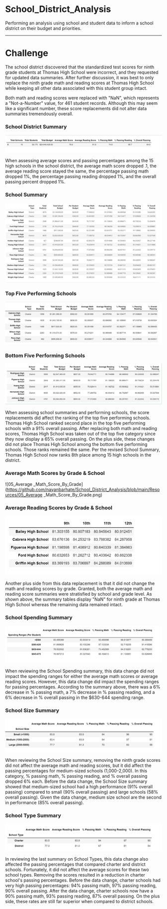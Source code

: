 # School_District_Analysis
Performing an analysis using school and student data to inform a school district on their budget and priorities.

---

# Challenge
The school district discovered that the standardized test scores for ninth grade students at Thomas High School were incorrect, and they requested for updated data summaries. After further discussion, it was best to only replace the ninth grade math and reading scores at Thomas High School while keeping all other data associated with this student group intact. 

Both math and reading scores were replaced with "NaN", which represents a "Not-a-Number" value, for 461 student records. Although this may seem like a significant number, these score replacements did not alter data summaries tremendously overall.

### School District Summary
![01_District_summary](https://github.com/nayanbarhate/School_District_Analysis/blob/main/Resources/01_District_Summary.png)

When assessing average scores and passing percentages among the 15 high schools in the school district, the average math score dropped .1, the average reading score stayed the same, the percentage passing math dropped 1%, the percentage passing reading dropped 1%, and the overall passing percent dropped 1%.

### School Summary
![02_School_Summary](https://github.com/nayanbarhate/School_District_Analysis/blob/main/Resources/02_School_Summary.png)

### Top Five Performing Schools
![03_Top_Five_Performing_School](https://github.com/nayanbarhate/School_District_Analysis/blob/main/Resources/03_Top_Five_Performing_School.png)

### Bottom Five Performing Schools
![04_Bottom_Five_Performing_School](https://github.com/nayanbarhate/School_District_Analysis/blob/main/Resources/04_Bottom_Five_Performing_School.png)

When assessing school summaries and performing schools, the score replacements did affect the ranking of the top five performing schools. Thomas High School ranked second place in the top five performing schools with a 91% overall passing. After replacing both math and reading scores, Thomas High School was taken out of the top five category since they now display a 65% overall passing. On the plus side, these changes did not place Thomas High School among the bottom five performing schools. Those ranks remained the same. Per the revised School Summary, Thomas High School now ranks 8th place among 15 high schools in the district.

### Average Math Scores by Grade & School
![05_Average _Math_Score_By_Grade](https://github.com/nayanbarhate/School_District_Analysis/blob/main/Resources/05_Average _Math_Score_By_Grade.png)

### Average Reading Scores by Grade & School
![06_Average_Reading_Score_by_Grade](https://github.com/nayanbarhate/School_District_Analysis/blob/main/Resources/06_Average_Reading_Score_by_Grade.png)

Another plus side from this data replacement is that it did not change the math and reading scores by grade. Granted, both the average math and reading score summaries were stratisfied by school and grade level. As shown above, the summary tables display "NaN" for ninth grade at Thomas High School whereas the remaining data remained intact.

### School Spending Summary
![07_School Spending Summary](https://github.com/nayanbarhate/School_District_Analysis/blob/main/Resources/07_School_Spending_Summary.png)

When reviewing the School Spending summary, this data change did not impact the spending ranges for either the average math scores or average reading scores. However, this data change did impact the spending ranges for passing percentages. According to the summary above, there was a 6% decrease in % passing math, a 7% decrease in % passing reading, and a 6% decrease in % overall passing in the $630-644 spending range.

### School Size Summary
![08_School Size Summary](https://github.com/nayanbarhate/School_District_Analysis/blob/main/Resources/08_School_Size_Summary.png)

When reviewing the School Size summary, removing the ninth grade scores did not affect the average math and reading scores, but it did affect the passing percentages for medium-sized schools (1,000-2,000). In this category, % passing math, % passing reading, and % overall passing dropped 6% each. Before the data change, the School Size summary showed that medium-sized school had a high performance (91% overall passing) compared to small (90% overall passing) and large schools (58% overall passing). Given the data change, medium size school are the second in performance (85% overall passing).

### School Type Summary
![09_School type Summary](https://github.com/nayanbarhate/School_District_Analysis/blob/main/Resources/09_School_type_Summary.png)

In reviewing the last summary on School Types, this data change also affected the passing percentages that compared charter and district schools. Fortunately, it did not affect the average scores for these two school types. Removing the scores resulted in a reduction in charter school's passing percentages. Before the data change, charter schools had very high passing percentages: 94% passing math, 97% passing reading, 90% overall passing. After the data change, charter schools now have a 90% passing math, 93% passing reading, 87% overall passing. On the plus side, these rates are still far superior when compared to district schools.

